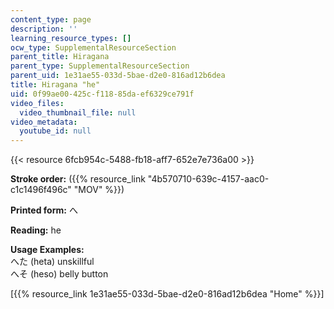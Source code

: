 ```yaml
---
content_type: page
description: ''
learning_resource_types: []
ocw_type: SupplementalResourceSection
parent_title: Hiragana
parent_type: SupplementalResourceSection
parent_uid: 1e31ae55-033d-5bae-d2e0-816ad12b6dea
title: Hiragana "he"
uid: 0f99ae00-425c-f118-85da-ef6329ce791f
video_files:
  video_thumbnail_file: null
video_metadata:
  youtube_id: null
---
```


{{< resource 6fcb954c-5488-fb18-aff7-652e7e736a00 >}}

**Stroke order:** ({{% resource_link "4b570710-639c-4157-aac0-c1c1496f496c" "MOV" %}})

**Printed form:** へ

**Reading:** he

**Usage Examples:**  
へた (heta) unskillful  
へそ (heso) belly button

  
\[{{% resource_link 1e31ae55-033d-5bae-d2e0-816ad12b6dea "Home" %}}\]